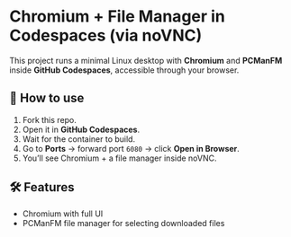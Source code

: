 # Chromium + File Manager in Codespaces (via noVNC)

This project runs a minimal Linux desktop with **Chromium** and **PCManFM** 
inside **GitHub Codespaces**, accessible through your browser.

## 🚀 How to use
1. Fork this repo.
2. Open it in **GitHub Codespaces**.
3. Wait for the container to build.
4. Go to **Ports** → forward port `6080` → click **Open in Browser**.
5. You’ll see Chromium + a file manager inside noVNC.

## 🛠 Features
- Chromium with full UI 
- PCManFM file manager for selecting downloaded files

